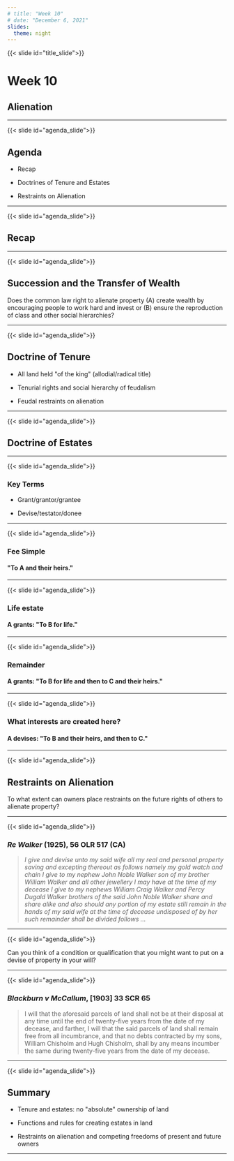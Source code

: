 ```yaml
---
# title: "Week 10"
# date: "December 6, 2021"
slides:
  theme: night
---
```




{{< slide id="title_slide">}}

# Week 10

## Alienation


---





{{< slide id="agenda_slide">}}

## Agenda

- Recap

- Doctrines of Tenure and Estates

- Restraints on Alienation 

---





{{< slide id="agenda_slide">}}

## Recap



---





{{< slide id="agenda_slide">}}

## Succession and the Transfer of Wealth

Does the common law right to alienate property (A) create wealth by encouraging people to work hard and invest or (B) ensure the reproduction of class and other social hierarchies? 



---





{{< slide id="agenda_slide">}}

## Doctrine of Tenure

- All land held "of the king" (allodial/radical title)

- Tenurial rights and social hierarchy of feudalism 

- Feudal restraints on alienation 



---





{{< slide id="agenda_slide">}}

## Doctrine of Estates



---





{{< slide id="agenda_slide">}}

### Key Terms

- Grant/grantor/grantee

- Devise/testator/donee



---





{{< slide id="agenda_slide">}}

### Fee Simple

#### "To A and their heirs." 



---





{{< slide id="agenda_slide">}}

### Life estate

#### A grants: "To B for life." 



---





{{< slide id="agenda_slide">}}

### Remainder

#### A grants: "To B for life and then to C and their heirs." 



---





{{< slide id="agenda_slide">}}

### What interests are created here?

#### A devises: "To B and their heirs, and then to C." 



---





{{< slide id="agenda_slide">}}

## Restraints on Alienation

To what extent can owners place restraints on the future rights of others to alienate property? 



---





{{< slide id="agenda_slide">}}

### *Re Walker* (1925), 56 OLR 517 (CA)

> *I give and devise unto my said wife all my real and personal property saving and excepting thereout as follows namely my gold watch and chain I give to my nephew John Noble Walker son of my brother William Walker and all other jewellery I may have at the time of my decease I give to my nephews William Craig Walker and Percy Dugald Walker brothers of the said John Noble Walker share and share alike and also should any portion of my estate still remain in the hands of my said wife at the time of decease undisposed of by her such remainder shall be divided follows …*



---





{{< slide id="agenda_slide">}}

Can you think of a condition or qualification that you might want to put on a devise of property in your will? 



---





{{< slide id="agenda_slide">}}

### *Blackburn v McCallum*, [1903] 33 SCR 65

> I will that the aforesaid parcels of land shall not be at their disposal at any time until the end of twenty-five years from the date of my decease, and farther, I will that the said parcels of land shall remain free from all incumbrance, and that no debts contracted by my sons, William Chisholm and Hugh Chisholm, shall by any means incumber the same during twenty-five years from the date of my decease.



---





{{< slide id="agenda_slide">}}

## Summary

- Tenure and estates: no "absolute" ownership of land

- Functions and rules for creating estates in land

- Restraints on alienation and competing freedoms of present and future owners



---

